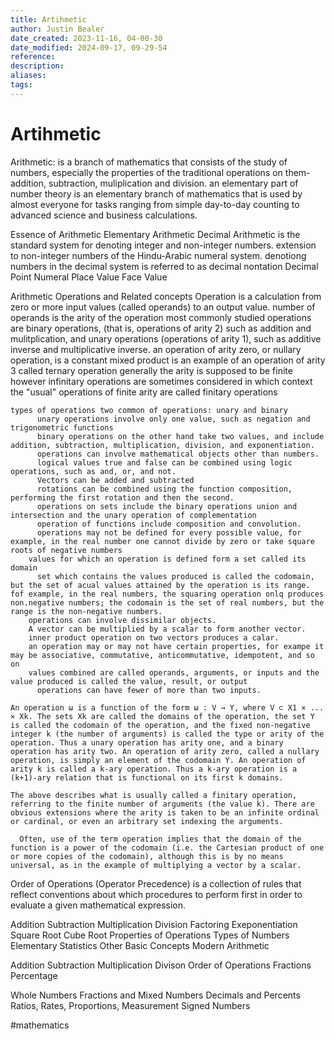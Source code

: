 ```yaml
---
title: Artihmetic
author: Justin Bealer
date_created: 2023-11-16, 04-00-30
date_modified: 2024-09-17, 09-29-54
reference: 
description: 
aliases: 
tags: 
---
```

# Artihmetic
Arithmetic: is a branch of mathematics that consists of the study of numbers, especially the properties of the traditional operations on them-addition, subtraction, muliplication and division.
an elementary part of number theory
is an elementary branch of mathematics that is used by almost everyone for tasks ranging from simple day-to-day counting to advanced science and business calculations.


Essence of Arithmetic
  Elementary Arithmetic
  Decimal Arithmetic is the standard system for denoting integer and non-integer numbers.
    extension to non-integer numbers of the Hindu-Arabic numeral system.
    denotiong numbers in the decimal system is referred to as decimal nontation
  Decimal Point
  Numeral
  Place Value
  Face Value

Arithmetic Operations and Related concepts
  Operation is a calculation from zero or more input values (called operands) to an output value.
    number of operands is the arity of the operation
    most commonly studied operations are binary operations, (that is, operations of arity 2) such as addition and mulitplication, and unary operations (operations of arity 1), such as additive inverse and multiplicative inverse.
    an operation of arity zero, or nullary operation, is a constant
    mixed product is an example of an operation of arity 3 called ternary operation
    generally the arity is supposed to be finite
    however infinitary operations are sometimes considered in which context the "usual" operations of finite arity are called finitary operations
      
    types of operations two common of operations: unary and binary
          unary operations involve only one value, such as negation and trigonometric functions
          binary operations on the other hand take two values, and include addition, subtraction, multiplication, division, and exponentiation.
          operations can involve mathematical objects other than numbers.
          logical values true and false can be combined using logic operations, such as and, or, and not. 
          Vectors can be added and subtracted
          rotations can be combined using the function composition, performing the first rotation and then the second.
          operations on sets include the binary operations union and intersection and the unary operation of complementation
          operation of functions include composition and convolution.
          operations may not be defined for every possible value, for example, in the real number one cannot divide by zero or take square roots of negative numbers
        values for which an operation is defined form a set called its domain
          set which contains the values produced is called the codomain, but the set of acual values attained by the operation is its range. fof example, in the real numbers, the squaring operation onlq produces non.negative numbers; the codomain is the set of real numbers, but the range is the non-negative numbers.
        operations can involve dissimilar objects. 
        A vector can be multiplied by a scalar to form another vector.
        inner product operation on two vectors produces a calar. 
        an operation may or may not have certain properties, for exampe it may be associative, commutative, anticommutative, idempotent, and so on
        values combined are called operands, arguments, or inputs and the value produced is called the value, result, or output
          operations can have fewer of more than two inputs.
              
    An operation ω is a function of the form ω : V → Y, where V ⊂ X1 × ... × Xk. The sets Xk are called the domains of the operation, the set Y is called the codomain of the operation, and the fixed non-negative integer k (the number of arguments) is called the type or arity of the operation. Thus a unary operation has arity one, and a binary operation has arity two. An operation of arity zero, called a nullary operation, is simply an element of the codomain Y. An operation of arity k is called a k-ary operation. Thus a k-ary operation is a (k+1)-ary relation that is functional on its first k domains.
      
    The above describes what is usually called a finitary operation, referring to the finite number of arguments (the value k). There are obvious extensions where the arity is taken to be an infinite ordinal or cardinal, or even an arbitrary set indexing the arguments.
      
      Often, use of the term operation implies that the domain of the function is a power of the codomain (i.e. the Cartesian product of one or more copies of the codomain), although this is by no means universal, as in the example of multiplying a vector by a scalar.
  
  Order of Operations (Operator Precedence) is a collection of rules that reflect conventions about which procedures to perform first in order to evaluate a given mathematical expression.
  
  Addition
  Subtraction
  Multiplication
  Division
  Factoring
  Exeponentiation
  Square Root
  Cube Root
  Properties of Operations
Types of Numbers
Elementary Statistics
Other Basic Concepts
Modern Arithmetic






Addition
Subtraction
Multiplication
Divison
Order of Operations
Fractions
Percentage


Whole Numbers
Fractions and Mixed Numbers
Decimals and Percents
Ratios, Rates, Proportions, Measurement
Signed Numbers

  #mathematics
